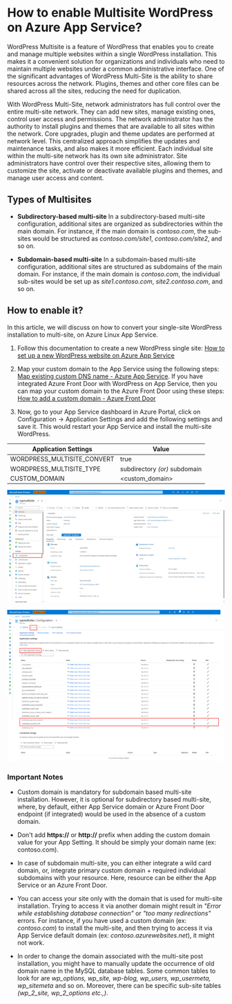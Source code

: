 # How to enable Multisite WordPress on Azure App Service?

WordPress Multisite is a feature of WordPress that enables you to create and manage multiple websites within a single WordPress installation. This makes it a convenient solution for organizations and individuals who need to maintain multiple websites under a common administrative interface. One of the significant advantages of WordPress Multi-Site is the ability to share resources across the network. Plugins, themes and other core files can be shared across all the sites, reducing the need for duplication.

With WordPress Multi-Site, network administrators has full control over the entire multi-site network. They can add new sites, manage existing ones, control user access and permissions. The network administrator has the authority to install plugins and themes that are available to all sites within the network. Core upgrades, plugin and theme updates are performed at network level. This centralized approach simplifies the updates and maintenance tasks, and also makes it more efficient. Each individual site within the multi-site network has its own site administrator. Site administrators have control over their respective sites, allowing them to customize the site, activate or deactivate available plugins and themes, and manage user access and content.


## Types of Multisites
* **Subdirectory-based multi-site**
In a subdirectory-based multi-site configuration, additional sites are organized as subdirectories within the main domain. For instance, if the main domain is _contoso.com_, the sub-sites would be structured as _contoso.com/site1_, _contoso.com/site2_, and so on. 

* **Subdomain-based multi-site**
In a subdomain-based multi-site configuration, additional sites are structured as subdomains of the main domain. For instance, if the main domain is _contoso.com_, the individual sub-sites would be set up as _site1.contoso.com_, _site2.contoso.com_, and so on. 


## How to enable it?

In this article, we will discuss on how to convert your single-site WordPress installation to multi-site, on Azure Linux App Service. 

1. Follow this documentation to create a new WordPress single site: [How to set up a new WordPress website on Azure App Service](https://techcommunity.microsoft.com/t5/apps-on-azure-blog/how-to-set-up-a-new-wordpress-website-on-azure-app-service/ba-p/3729150)

2. Map your custom domain to the App Service using the following steps: [Map existing custom DNS name - Azure App Service](https://learn.microsoft.com/en-us/azure/app-service/app-service-web-tutorial-custom-domain?tabs=root%2Cazurecli). If you have integrated Azure Front Door with WordPress on App Service, then you can map your custom domain to the Azure Front Door using these steps: [How to add a custom domain - Azure Front Door](https://learn.microsoft.com/en-us/azure/frontdoor/standard-premium/how-to-add-custom-domain)

3. Now, go to your App Service dashboard in Azure Portal, click on Configuration -> Application Settings and add the following settings and save it. This would restart your App Service and install the multi-site WordPress.

|Application Settings | Value |
|---------------------|-------|
| WORDPRESS_MULTISITE_CONVERT | true     |
| WORDPRESS_MULTISITE_TYPE | subdirectory _(or)_ subdomain   |
| CUSTOM_DOMAIN | <custom_domain>   |

![Configuration Section](./media/app_service_configuration_section.png)

![App Setting Section](./media/app_service_multisite_app_setting_section.png)

### Important Notes
* Custom domain is mandatory for subdomain based multi-site installation. However, it is optional for subdirectory based multi-site, where, by default, either App Service domain or Azure Front Door endpoint (if integrated) would be used in the absence of a custom domain.

* Don't add **https://** or **http://** prefix when adding the custom domain value for your App Setting. It should be simply your domain name (ex: contoso.com).

* In case of subdomain multi-site, you can either integrate a wild card domain, or, integrate primary custom domain + required individual subdomains with your resource. Here, resource can be either the App Service or an Azure Front Door.

* You can access your site only with the domain that is used for multi-site installation. Trying to access it via another domain might result in _"Error while establishing database connection"_ or _"too many redirections"_ errors. For instance, if you have used a custom domain (ex: _contoso.com_) to install the multi-site, and then trying to access it via App Service default domain (ex: _contoso.azurewebsites.net_), it might not work.

* In order to change the domain associated with the multi-site post installation, you might have to manually update the occurrence of old domain name in the MySQL database tables. Some common tables to look for are *wp_options, wp_site, wp-blog, wp_users, wp_usermeta, wp_sitemeta* and so on. Moreover, there can be specific sub-site tables *(wp_2_site, wp_2_options etc.,)*.

